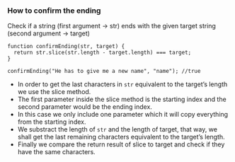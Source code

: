 ### How to confirm the ending 
Check if a string (first argument -> str) ends with the given target string (second argument -> target)
```
function confirmEnding(str, target) {  
  return str.slice(str.length - target.length) === target;
}

confirmEnding("He has to give me a new name", "name"); //true
```
* In order to get the last characters in `str` equivalent to the target’s length we use the slice method.
* The first parameter inside the slice method is the starting index and the second parameter would be the ending index.
* In this case we only include one parameter which it will copy everything from the starting index.
* We substract the length of `str` and the length of target, that way, we shall get the last remaining characters equivalent to the target’s length.
* Finally we compare the return result of slice to target and check if they have the same characters.